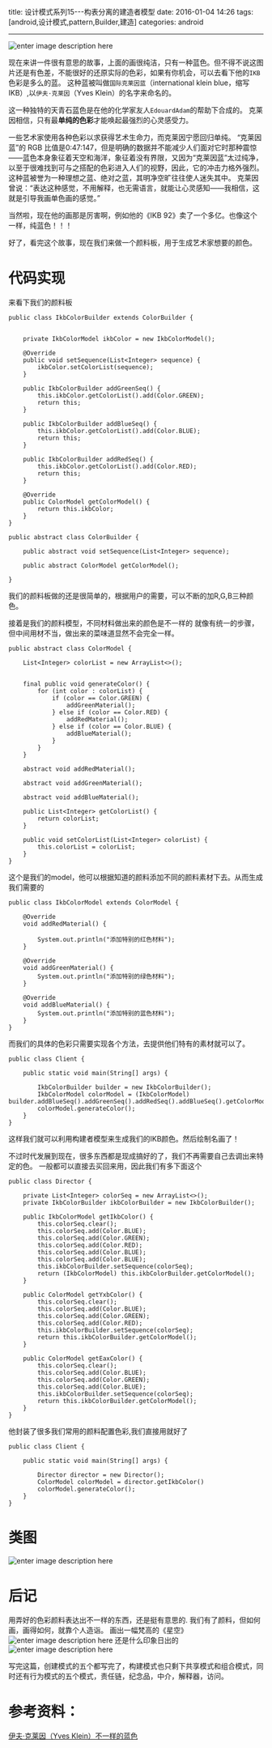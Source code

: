 title: 设计模式系列15---构表分离的建造者模型
date: 2016-01-04 14:26 
tags: [android,设计模式,pattern,Builder,建造]
categories: android

------

![enter image description here](http://7xl9zd.com1.z0.glb.clouddn.com/1110012133dbbfcc54o.jpg)
 
 现在来讲一件很有意思的故事，上面的画很纯洁，只有一种蓝色。但不得不说这图片还是有色差，不能很好的还原实际的色彩，如果有你机会，可以去看下他的`IKB`色彩是多么的蓝。
这种蓝被叫做`国际克莱因蓝`（international klein blue，缩写IKB）,以`伊夫·克莱因`（Yves Klein）的名字来命名的。

这一种独特的天青石蓝色是在他的化学家友人`EdouardAdam`的帮助下合成的。
克莱因相信，只有最**单纯的色彩**才能唤起最强烈的心灵感受力。

一些艺术家使用各种色彩以求获得艺术生命力，而克莱因宁愿回归单纯。
“克莱因蓝”的 RGB 比值是0:47:147，但是明确的数据并不能减少人们面对它时那种震惊——蓝色本身象征着天空和海洋，象征着没有界限，又因为“克莱因蓝”太过纯净，以至于很难找到可与之搭配的色彩进入人们的视野，因此，它的冲击力格外强烈。
这种蓝被誉为一种理想之蓝、绝对之蓝，其明净空旷往往使人迷失其中。
克莱因曾说：“表达这种感觉，不用解释，也无需语言，就能让心灵感知——我相信，这就是引导我画单色画的感觉。”

当然啦，现在他的画那是厉害啊，例如他的《IKB 92》卖了一个多亿。也像这个一样，纯蓝色！！！

<!--more-->

好了，看完这个故事，现在我们来做一个颜料板，用于生成艺术家想要的颜色。


# 代码实现

来看下我们的颜料板

	public class IkbColorBuilder extends ColorBuilder {
	
	
	    private IkbColorModel ikbColor = new IkbColorModel();
	
	    @Override
	    public void setSequence(List<Integer> sequence) {
	        ikbColor.setColorList(sequence);
	    }
	
	    public IkbColorBuilder addGreenSeq() {
	        this.ikbColor.getColorList().add(Color.GREEN);
	        return this;
	    }
	
	    public IkbColorBuilder addBlueSeq() {
	        this.ikbColor.getColorList().add(Color.BLUE);
	        return this;
	    }
	
	    public IkbColorBuilder addRedSeq() {
	        this.ikbColor.getColorList().add(Color.RED);
	        return this;
	    }
	
	    @Override
	    public ColorModel getColorModel() {
	        return this.ikbColor;
	    }
	}

	public abstract class ColorBuilder {

	    public abstract void setSequence(List<Integer> sequence);
	
	    public abstract ColorModel getColorModel();
	
	}

我们的颜料板做的还是很简单的，根据用户的需要，可以不断的加R,G,B三种颜色。

接着是我们的颜料模型，不同材料做出来的颜色是不一样的
就像有统一的步骤，但中间用材不当，做出来的菜味道显然不会完全一样。

	public abstract class ColorModel {
	
	    List<Integer> colorList = new ArrayList<>(); 
	 
	 
	    final public void generateColor() {
	        for (int color : colorList) {
	            if (color == Color.GREEN) {
	                addGreenMaterial();
	            } else if (color == Color.RED) {
	                addRedMaterial();
	            } else if (color == Color.BLUE) {
	                addBlueMaterial();
	            }
	        }
	    } 
	      
	    abstract void addRedMaterial();
	
	    abstract void addGreenMaterial();
	
	    abstract void addBlueMaterial();
	 	
	    public List<Integer> getColorList() {
	        return colorList;
	    }
	
	    public void setColorList(List<Integer> colorList) {
	        this.colorList = colorList;
	    }
	}	
这个是我们的model，他可以根据知道的颜料添加不同的颜料素材下去。从而生成我们需要的

	public class IkbColorModel extends ColorModel {
	
	    @Override
	    void addRedMaterial() {
	
	        System.out.println("添加特别的红色材料");
	    }
	
	    @Override
	    void addGreenMaterial() {
	        System.out.println("添加特别的绿色材料");
	    }
	
	    @Override
	    void addBlueMaterial() {
	        System.out.println("添加特别的蓝色材料");
	    }
	}
而我们的具体的色彩只需要实现各个方法，去提供他们特有的素材就可以了。

	public class Client {
	
	    public static void main(String[] args) {
	
	        IkbColorBuilder builder = new IkbColorBuilder();
	        IkbColorModel colorModel = (IkbColorModel) builder.addBlueSeq().addGreenSeq().addRedSeq().addBlueSeq().getColorModel();
	        colorModel.generateColor();
	    }
	}	
这样我们就可以利用构建者模型来生成我们的IKB颜色。然后绘制名画了！

不过时代发展到现在，很多东西都是现成搞好的了，我们不再需要自己去调出来特定的色。
一般都可以直接去买回来用，因此我们有多下面这个
	
	public class Director {
		
	    private List<Integer> colorSeq = new ArrayList<>();
	    private IkbColorBuilder ikbColorBuilder = new IkbColorBuilder();
		
	    public IkbColorModel getIkbColor() {
	        this.colorSeq.clear();
	        this.colorSeq.add(Color.BLUE);
	        this.colorSeq.add(Color.GREEN);
	        this.colorSeq.add(Color.RED);
	        this.colorSeq.add(Color.BLUE);
	        this.colorSeq.add(Color.BLUE);
	        this.ikbColorBuilder.setSequence(colorSeq);
	        return (IkbColorModel) this.ikbColorBuilder.getColorModel();
	    }
	
	    public ColorModel getYxbColor() {
	        this.colorSeq.clear();
	        this.colorSeq.add(Color.BLUE);
	        this.colorSeq.add(Color.GREEN);
	        this.colorSeq.add(Color.RED);
	        this.ikbColorBuilder.setSequence(colorSeq);
	        return this.ikbColorBuilder.getColorModel();
	    }
	
	    public ColorModel getEaxColor() {
	        this.colorSeq.clear();
	        this.colorSeq.add(Color.BLUE);
	        this.colorSeq.add(Color.GREEN);
	        this.colorSeq.add(Color.BLUE);
	        this.ikbColorBuilder.setSequence(colorSeq);
	        return this.ikbColorBuilder.getColorModel();
	    }
	}
他封装了很多我们常用的颜料配置色彩,我们直接用就好了

	public class Client {
	
	    public static void main(String[] args) {
	
	        Director director = new Director();
	        ColorModel colorModel = director.getIkbColor()
	        colorModel.generateColor();
	    }
	}


# 类图
![enter image description here](http://7xl9zd.com1.z0.glb.clouddn.com/%E5%82%B2%E6%B8%B8%E6%88%AA%E5%9B%BE20160104141704.png)


# 后记
用弄好的色彩颜料表达出不一样的东西，还是挺有意思的.
我们有了颜料，但如何画，画得如何，就靠个人造诣。
画出一幅梵高的《星空》
![enter image description here](http://7xl9zd.com1.z0.glb.clouddn.com/20120509001948_T2rF8.thumb.700_0.jpeg)
还是什么印象日出的 
![enter image description here](http://7xl9zd.com1.z0.glb.clouddn.com/20141210115530630ff.jpg)

写完这篇，创建模式的五个都写完了，构建模式也只剩下共享模式和组合模式，同时还有行为模式的五个模式，责任链，纪念品，中介，解释器，访问。

# 参考资料：
[伊夫·克莱因（Yves Klein）不一样的蓝色](http://site.douban.com/142941/widget/notes/6930576/note/201964274/)
 